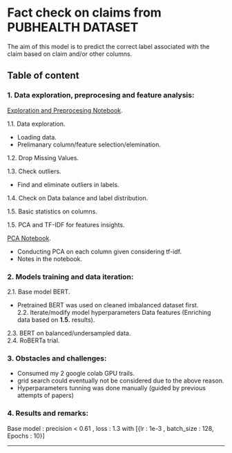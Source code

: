 # Fact check on claims from PUBHEALTH DATASET
The aim of this model is to predict the correct label associated with the claim based on claim and/or other columns.

## Table of content

### 1. Data exploration, preprocesing and feature analysis:
[Exploration and Preprocesing Notebook](https://github.com/H-Ismael/pubhealth/blob/main/exploration_preprocessing.ipynb).  


1.1. Data exploration.
- Loading data.  
- Prelimanary column/feature selection/elemination. 
    
1.2. Drop Missing Values.  

1.3. Check outliers.  
- Find and eliminate outliers in labels.

1.4. Check on Data balance and label distribution.  

1.5. Basic statistics on columns.  

1.5. PCA and TF-IDF for features insights.  

[PCA Notebook](https://github.com/H-Ismael/pubhealth/blob/main/PCA_insights.ipynb).  

- Conducting PCA on each column given considering tf-idf. 
- Notes in the notebook.  


### 2. Models training and data iteration:
2.1. Base model BERT.  
- Pretrained BERT was used on cleaned imbalanced dataset first.  
2.2. Iterate/modify model hyperparameters Data features (Enriching data based on **1.5.** results).  

2.3. BERT on balanced/undersampled data.  
2.4. RoBERTa trial. 
    
### 3. Obstacles and challenges:
- Consumed my 2 google colab GPU trails. 
- grid search could eventually not be considered due to the above reason.
- Hyperparameters tunning was done manually (guided by previous attempts of papers)
### 4. Results and remarks:
Base model : precision < 0.61 , loss : 1.3 with [{lr : 1e-3 , batch_size : 128, Epochs : 10}]
    
__________________________________________________________________________________
